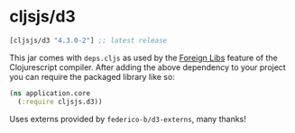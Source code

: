# cljsjs/d3

[](dependency)
```clojure
[cljsjs/d3 "4.3.0-2"] ;; latest release
```
[](/dependency)

This jar comes with `deps.cljs` as used by the [Foreign Libs][flibs] feature
of the Clojurescript compiler. After adding the above dependency to your project
you can require the packaged library like so:

```clojure
(ns application.core
  (:require cljsjs.d3))
```

Uses externs provided by `federico-b/d3-externs`, many thanks!

[flibs]: https://github.com/clojure/clojurescript/wiki/Packaging-Foreign-Dependencies
